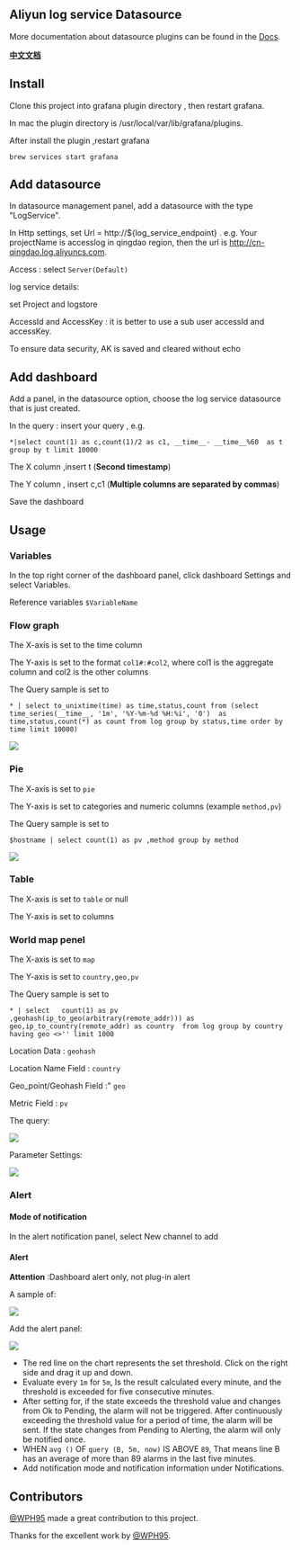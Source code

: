 ## Aliyun log service Datasource 


More documentation about datasource plugins can be found in the [Docs](https://github.com/grafana/grafana/blob/master/docs/sources/plugins/developing/datasources.md).


[**中文文档**](README_CN.md)


## Install 


Clone this project into grafana plugin directory , then restart grafana.

In mac the plugin directory is /usr/local/var/lib/grafana/plugins.

After install the plugin ,restart grafana

```
brew services start grafana
```

## Add datasource

In datasource management panel, add a datasource with the type "LogService".

In Http settings, set Url = http://${log\_service\_endpoint} . e.g. Your projectName is accesslog in qingdao region, then the url is http://cn-qingdao.log.aliyuncs.com.

Access : select `Server(Default)`

log service details: 

set Project and logstore

AccessId and AccessKey : it is better to use a sub user accessId and accessKey.

To ensure data security, AK is saved and cleared without echo


## Add dashboard


Add a panel, in the datasource option, choose the log service datasource that is just created.

In the query : insert your query , e.g.

```
*|select count(1) as c,count(1)/2 as c1, __time__- __time__%60  as t  group by t limit 10000
```

The X column ,insert t (**Second timestamp**)

The Y column , insert c,c1 (**Multiple columns are separated by commas**)

Save the dashboard

## Usage

### Variables

In the top right corner of the dashboard panel, click dashboard Settings and select Variables.

Reference variables `$VariableName`

### Flow graph

The X-axis is set to the time column

The Y-axis is set to the format `col1#:#col2`, where col1 is the aggregate column and col2 is the other columns

The Query sample is set to  
```
* | select to_unixtime(time) as time,status,count from (select time_series(__time__, '1m', '%Y-%m-%d %H:%i', '0')  as time,status,count(*) as count from log group by status,time order by time limit 10000)
```

![](/img/demo1.png)

### Pie

The X-axis is set to `pie`

The Y-axis is set to categories and numeric columns (example `method,pv`)

The Query sample is set to  
```
$hostname | select count(1) as pv ,method group by method
```

![](/img/demo2.png)

### Table

The X-axis is set to `table` or null

The Y-axis is set to columns

### World map penel

The X-axis is set to `map`

The Y-axis is set to `country,geo,pv`

The Query sample is set to  
```
* | select   count(1) as pv ,geohash(ip_to_geo(arbitrary(remote_addr))) as geo,ip_to_country(remote_addr) as country  from log group by country having geo <>'' limit 1000
```

Location Data : `geohash`

Location Name Field : `country`

Geo_point/Geohash Field :" `geo`

Metric Field : `pv`

The query:

![](http://logdemo.oss-cn-beijing.aliyuncs.com/worldmap1.png)

Parameter Settings:

![](http://logdemo.oss-cn-beijing.aliyuncs.com/worldmap2.png)

### Alert

#### Mode of notification

In the alert notification panel, select New channel to add

#### Alert

**Attention** :Dashboard alert only, not plug-in alert

A sample of:

![](/img/demo3.png)

Add the alert panel:

![](/img/demo4.png)

- The red line on the chart represents the set threshold. Click on the right side and drag it up and down.
- Evaluate every `1m` for `5m`, Is the result calculated every minute, and the threshold is exceeded for five consecutive minutes.
- After setting for, if the state exceeds the threshold value and changes from Ok to Pending, the alarm will not be triggered. After continuously exceeding the threshold value for a period of time, the alarm will be sent. If the state changes from Pending to Alerting, the alarm will only be notified once.
- WHEN `avg ()` OF `query (B, 5m, now)` IS ABOVE `89`, That means line B has an average of more than 89 alarms in the last five minutes.
- Add notification mode and notification information under Notifications.


## Contributors

[@WPH95](https://github.com/WPH95) made a great contribution to this project.

Thanks for the excellent work by [@WPH95](https://github.com/WPH95).
